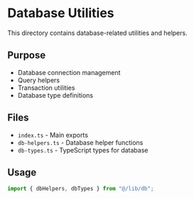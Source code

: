 # Database Utilities

This directory contains database-related utilities and helpers.

## Purpose

- Database connection management
- Query helpers
- Transaction utilities
- Database type definitions

## Files

- `index.ts` - Main exports
- `db-helpers.ts` - Database helper functions
- `db-types.ts` - TypeScript types for database

## Usage

```typescript
import { dbHelpers, dbTypes } from "@/lib/db";
```
